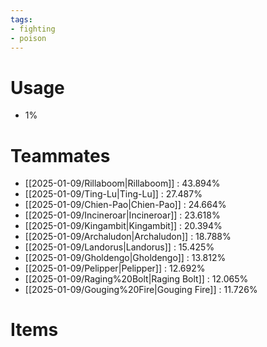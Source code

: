 ```yaml
---
tags:
- fighting
- poison
---
```

# Usage
- 1%
# Teammates
- [[2025-01-09/Rillaboom|Rillaboom]] : 43.894%
- [[2025-01-09/Ting-Lu|Ting-Lu]] : 27.487%
- [[2025-01-09/Chien-Pao|Chien-Pao]] : 24.664%
- [[2025-01-09/Incineroar|Incineroar]] : 23.618%
- [[2025-01-09/Kingambit|Kingambit]] : 20.394%
- [[2025-01-09/Archaludon|Archaludon]] : 18.788%
- [[2025-01-09/Landorus|Landorus]] : 15.425%
- [[2025-01-09/Gholdengo|Gholdengo]] : 13.812%
- [[2025-01-09/Pelipper|Pelipper]] : 12.692%
- [[2025-01-09/Raging%20Bolt|Raging Bolt]] : 12.065%
- [[2025-01-09/Gouging%20Fire|Gouging Fire]] : 11.726%
# Items